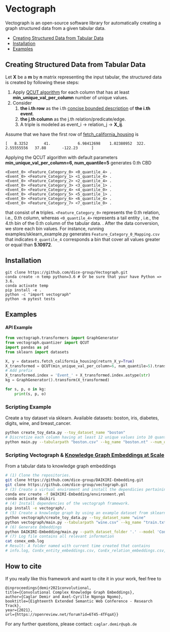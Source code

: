 # Vectograph

Vectograph is an open-source software library for automatically creating a graph structured data from a given tabular data.

- [Creating Structured Data from Tabular Data](#creating-structured-data-from-tabular-data)
- [Installation](#installation)
- [Examples](#examples)

## Creating Structured Data from Tabular Data
Let **X** be a **m** by **n** matrix representing the input tabular, the structured data is created by following these steps:
1. Apply [QCUT algorithm](https://pandas.pydata.org/pandas-docs/stable/reference/api/pandas.qcut.html) for each column that has at least **min_unique_val_per_column** number of unique values.
2. Consider 
   1. **the i.th row** as the i.th [concise bounded description](https://www.w3.org/Submission/CBD/) of **the i.th event**.
   2. **the j.th column** as the j.th relation/predicate/edge.
   3. A triple is modeled as event_i -> relation_j -> **X_ij**.

Assume that we have the first row of [fetch_california_housing](https://scikit-learn.org/stable/modules/generated/sklearn.datasets.fetch_california_housing.html) is 
```
[   8.3252       41.            6.98412698    1.02380952  322. 2.55555556   37.88       -122.23      ]
```
Applying the QCUT algorithm with default parameters **min_unique_val_per_column=6, num_quantile=5** generates 0.th CBD
```    
<Event_0> <Feature_Category_0> <0_quantile_4> .
<Event_0> <Feature_Category_1> <1_quantile_4> .
<Event_0> <Feature_Category_2> <2_quantile_4> .
<Event_0> <Feature_Category_3> <3_quantile_1> .
<Event_0> <Feature_Category_4> <4_quantile_0> .
<Event_0> <Feature_Category_5> <5_quantile_1> .
<Event_0> <Feature_Category_6> <6_quantile_4> .
<Event_0> <Feature_Category_7> <7_quantile_0> .
```
that consist of **n** triples.
```<Feature_Category_0>``` represents the 0.th relation, i.e., 0.th column, whereas ```<0_quantile_4>``` represents a tail entity
, i.e., the 4.th bin of the 0.th column of the tabular data. . After the data conversion, we store each bin values. For instance, running examples/sklearn_example.py generates  ```Feature_Category_0_Mapping.csv``` that indicates
```0_quantile_4``` corresponds a bin that cover all values greater or equal than **5.10972**.

## Installation
```
git clone https://github.com/dice-group/Vectograph.git
conda create -n temp python=3.6 # Or be sure that your have Python => 3.6.
conda activate temp
pip install -e . 
python -c "import vectograph"
python -m pytest tests
```

## Examples
#### API Example
```python
from vectograph.transformers import GraphGenerator
from vectograph.quantizer import QCUT
import pandas as pd
from sklearn import datasets

X, y = datasets.fetch_california_housing(return_X_y=True)
X_transformed = QCUT(min_unique_val_per_column=6, num_quantile=5).transform(pd.DataFrame(X))
# Add prefix
X_transformed.index = 'Event_' + X_transformed.index.astype(str)
kg = GraphGenerator().transform(X_transformed)

for s, p, o in kg:
    print(s, p, o)
```

### Scripting Example
Create a toy dataset via sklearn. Available datasets: boston, iris, diabetes, digits, wine, and breast_cancer.
```bash
python create_toy_data.py --toy_dataset_name "boston"
# Discretize each column having at least 12 unique values into 10 quantiles, otherwise do nothing
python main.py --tabularpath "boston.csv" --kg_name "boston.nt" --num_quantile=10 --min_unique_val_per_column=12
```

### Scripting Vectograph & [Knowledge Graph Embeddings at Scale](https://github.com/dice-group/DAIKIRI-Embedding)
From a tabular data to knowledge graph embeddings
```bash
# (1) Clone the repositories.
git clone https://github.com/dice-group/DAIKIRI-Embedding.git
git clone https://github.com/dice-group/vectograph.git
# (3) Create a virtual enviroment and install the dependicies pertaining to the DAIKIRI-Embedding framework.
conda env create -f DAIKIRI-Embedding/environment.yml
conda activate daikiri
# (4) Install dependencies of the vectograph framework.
pip install -e vectograph/.
# (5) Create a knowledge graph by using an example dataset from sklearn.datasets.fetch_california_housing.html
python vectograph/create_toy_data.py --toy_dataset_name "wine"
python vectograph/main.py --tabularpath "wine.csv" --kg_name "train.txt" --num_quantile=10 --min_unique_val_per_column=12
# (6) Generate Embeddings
python DAIKIRI-Embedding/main.py --path_dataset_folder '.' --model 'ConEx'  > conex_emb.log
# (7) Log file contains all relevant information
cat conex_emb.log
# Result: A folder named with current time created that contains
# info.log, ConEx_entity_embeddings.csv, ConEx_relation_embeddings.csv, etc.
```

## How to cite
If you really like this framework and want to cite it in your work, feel free to
```
@inproceedings{demir2021convolutional,
title={Convolutional Complex Knowledge Graph Embeddings},
author={Caglar Demir and Axel-Cyrille Ngonga Ngomo},
booktitle={Eighteenth Extended Semantic Web Conference - Research Track},
year={2021},
url={https://openreview.net/forum?id=6T45-4TFqaX}}
```

For any further questions, please contact:  ```caglar.demir@upb.de```